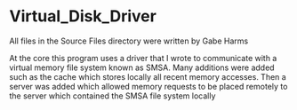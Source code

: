 Virtual_Disk_Driver
===================

All files in the Source Files directory were written by Gabe Harms

At the core this program uses a driver that I wrote to communicate with a virtual memory file system known as SMSA. Many
additions were added such as the cache which stores locally all recent memory accesses. Then a server was added which 
allowed memory requests to be placed remotely to the server which contained the SMSA file system locally
